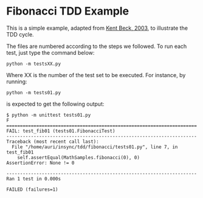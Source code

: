 # Fibonacci TDD Example

This is a simple example, adapted from [Kent Beck, 2003](https://www.amazon.com.br/Test-Driven-Development-Kent-Beck/dp/0321146530), to illustrate the TDD cycle.

The files are numbered according to the steps we followed. To run each test, just type the command below:

```
python -m testsXX.py
```
Where XX is the number of the test set to be executed. For instance, by running:

```
python -m tests01.py
```
is expected to get the following output:

```
$ python -m unittest tests01.py 
F
======================================================================
FAIL: test_fib01 (tests01.FibonacciTest)
----------------------------------------------------------------------
Traceback (most recent call last):
  File "/home/auri/insync/tdd/fibonacci/tests01.py", line 7, in test_fib01
    self.assertEqual(MathSamples.fibonacci(0), 0)
AssertionError: None != 0

----------------------------------------------------------------------
Ran 1 test in 0.000s

FAILED (failures=1)
```
